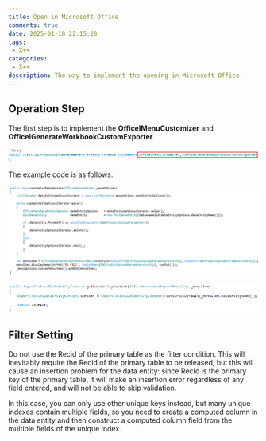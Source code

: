 ```yaml
---
title: Open in Microsoft Office
comments: true
date: 2025-01-18 22:15:28
tags: 
 - X++
categories:
 - X++
description: The way to implement the opening in Microsoft Office.
---
```


## Operation Step

The first step is to implement the **OfficeIMenuCustomizer** and **OfficeIGenerateWorkbookCustomExporter**.

![Class Header](xpp-open-in-office/xpp-open-in-office.png)

The example code is as follows:

![Class Header](xpp-open-in-office/xpp-open-in-office2.png)

![Class Header](xpp-open-in-office/xpp-open-in-office3.png)

## Filter Setting

Do not use the Recid of the primary table as the filter condition. This will inevitably require the Recid of the primary table to be released, but this will cause an insertion problem for the data entity: since RecId is the primary key of the primary table, it will make an insertion error regardless of any field entered, and will not be able to skip validation.

In this case, you can only use other unique keys instead, but many unique indexes contain multiple fields, so you need to create a computed column in the data entity and then construct a computed column field from the multiple fields of the unique index.